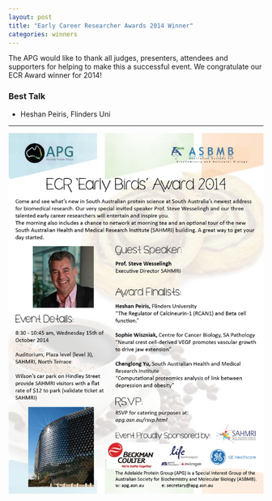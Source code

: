 ```yaml
---
layout: post
title: "Early Career Researcher Awards 2014 Winner"
categories: winners
---
```


The APG would like to thank all judges, presenters, attendees and supporters for
helping to make this a successful event. We congratulate our ECR Award winner
for 2014!

### Best Talk

 - Heshan Peiris, Flinders Uni
 
 ---

![](/assets/images/2014_ecr.jpg)